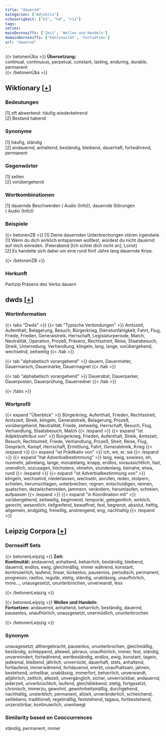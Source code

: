 ```yaml
---
title: "dauernd"
kategorien: ["Adjektiv"]
schwierigkeit: ["k2", "h4", "r12"]
tags:
series:
mainDornseiffs: ['Zeit', 'Wollen und Handeln']
domainDornseiffs: ['Kontinuität', 'Fortsetzen']
url: "dauernd"
---
```


{{< betonenÜbs >}}
**Übersetzung:**  
continual, continuous, perpetual, constant, lasting, enduring, durable, permanent  
{{< /betonenÜbs >}}

## Wiktionary [[+](https://de.wiktionary.org/wiki/dauernd)]

### Bedeutungen
[1] oft abwertend: häufig wiederkehrend  
[2] Bestand habend  

### Synonyme
[1] häufig, ständig  
[2] andauernd, anhaltend, beständig, bleibend, dauerhaft, fortwährend, permanent  

### Gegenwörter
[1] selten  
[2] vorübergehend  

### Wortkombinationen
[1] dauernde Beschwerden ( Audio (Info)), dauernde Störungen ( Audio (Info))  

### Beispiele
{{< betonenZB >}}
[1] Deine dauernden Unterbrechungen stören irgendwie.  
[1] Wenn du dich wirklich entspannen wolltest, würdest du nicht dauernd auf mich einreden. (Feierabend [Ich schrei dich nicht an]; Loriot)  
[2] Es handelte sich dabei um eine rund fünf Jahre lang dauernde Krise.  

{{< /betonenZB >}}
### Herkunft
Partizip Präsens des Verbs dauern  



## dwds [[+](https://www.dwds.de/wb/dauernd)]

### Wortinformation
{{< tabs "Dwds" >}}
{{< tab "Typische Verbindungen" >}}
Amtszeit, Aufenthalt, Belagerung, Besuch, Bürgerkrieg, Dienstunfähigkeit, Fahrt, Flug, Friede, Frieden, Generalstreik, Herrschaft, Legislaturperiode, Match, Neutralität, Operation, Prozeß, Präsenz, Rechtsstreit, Reise, Staatsbesuch, Streik, Unterredung, Verhandlung, klingeln, lang, lange, vorübergehend, wechselnd, zeitweilig
{{< /tab >}}

{{< tab "alphabetisch vorangehend" >}}
dauern, Dauermieter, Dauermarsch, Dauermarke, Dauermagnet
{{< /tab >}}

{{< tab "alphabetisch vorangehend" >}}
Dauerobst, Dauerparker, Dauerposten, Dauerprüfung, Dauerredner
{{< /tab >}}

{{< /tabs >}}

### Wortprofil
{{< expand "Überblick" >}} Bürgerkrieg, Aufenthalt, Frieden, Rechtsstreit, Amtszeit, Streik, klingeln, Generalstreik, Belagerung, Prozeß, vorübergehend, Neutralität, Friede, zeitweilig, Herrschaft, Besuch, Flug, Verhandlung, Staatsbesuch, Match {{< /expand >}}
{{< expand "ist Adjektivattribut von" >}} Bürgerkrieg, Frieden, Aufenthalt, Streik, Amtszeit, Besuch, Rechtsstreit, Friede, Verhandlung, Prozeß, Streit, Reise, Flug, Gespräch, Kampf, Herrschaft, Ermittlung, Fahrt, Generalstreik, Krieg {{< /expand >}}
{{< expand "ist Prädikativ von" >}} ich, wir, er, sie {{< /expand >}}
{{< expand "hat Adverbialbestimmung" >}} lang, ewig, sowieso, eh, nunmehr, jahrelang, lange, monatelang, knapp, endlos, voraussichtlich, fast, unendlich, sozusagen, höchstens, ohnehin, stundenlang, beinahe, etwa, rund {{< /expand >}}
{{< expand "ist Adverbialbestimmung von" >}} klingeln, wechselnd, niederlassen, wechseln, anrufen, reden, stolpern, schielen, herumschlagen, unterbrechen, regnen, entschuldigen, rennen, quatschen, dazwischenreden, jammern, verändern, herumlaufen, schreien, aufpassen {{< /expand >}}
{{< expand "in Koordination mit" >}} vorübergehend, zeitweilig, beginnend, temporär, gelegentlich, wirklich, gerecht, wesentlich, tiefgreifend, bewaffnet, fest, begrenzt, absolut, heftig, allgemein, endgültig, freiwillig, anstrengend, eng, nachhaltig {{< /expand >}}

## Leipzig Corpora [[+](https://corpora.uni-leipzig.de/en/res?word=dauernd&corpusId=deu_newscrawl-public_2018)]

### Dornseiff Sets
{{< betonenLeipzig >}}
**Zeit:**  
**Kontinuität:** andauernd, anhaltend, beharrlich, beständig, bleibend, dauernd, endlos, ewig, gleichmäßig, immer während, konstant, kontinuierlich, laufend, linear, lückenlos, pausenlos, periodisch, permanent, progressiv, rastlos, regulär, stetig, ständig, unablässig, unaufhörlich, more..., unausgesetzt, ununterbrochen, unverwandt, less  

{{< /betonenLeipzig >}}


{{< betonenLeipzig >}}
**Wollen und Handeln:**  
**Fortsetzen:** andauernd, anhaltend, beharrlich, beständig, dauernd, pausenlos, unaufhörlich, unausgesetzt, unermüdlich, ununterbrochen  

{{< /betonenLeipzig >}}

### Synonym
unausgesetzt, althergebracht, pausenlos, ununterbrochen, gleichmäßig, beständig, schleppend, alleweil, jahraus, unaufhörlich, immer, fest, ständig, unvermindert, fortwährend, wertbeständig, endlos, ewig, konstant, tagein, jedesmal, bleibend, jährlich, unverrückt, dauerhaft, stets, anhaltend, fortlaufend, immerwährend, fortdauernd, ererbt, unaufhaltsam, jahrein, bestehend, unheilbar, unablässig, immerfort, beharrlich, unverwandt, alljährlich, zeitlich, allezeit, unvergänglich, sicher, unverrückbar, andauernd, jederzeit, unverbrüchlich, laufend, gleichbleibend, stetig, fortgesetzt, chronisch, immerzu, gewohnt, gewohnheitsmäßig, durchgehend, nachhaltig, unsterblich, permanent, allzeit, unveränderlich, schleichend, zeitlebens, traditionell, regelmäßig, feststehend, tagaus, fortbestehend, unzerstörbar, kontinuierlich, unentwegt


### Similarity based on Cooccurrences
ständig, permanent, immer

